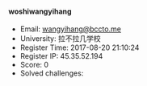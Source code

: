 #### woshiwangyihang  

* Email: wangyihang@bccto.me  
* University: 拉不拉几学校  
* Register Time: 2017-08-20 21:10:24  
* Register IP: 45.35.52.194  
* Score: 0  
* Solved challenges: 
